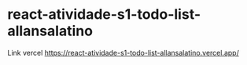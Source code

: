 # react-atividade-s1-todo-list-allansalatino

Link vercel https://react-atividade-s1-todo-list-allansalatino.vercel.app/
